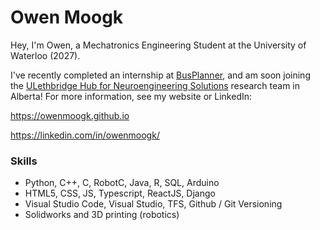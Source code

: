 # Owen Moogk
Hey, I'm Owen, a Mechatronics Engineering Student at the University of Waterloo (2027).

I've recently completed an internship at [BusPlanner](https://busplanner.com), and am soon joining the [ULethbridge Hub for Neuroengineering Solutions](https://www.linkedin.com/company/hub-for-neuroengineering-solutions) research team in Alberta! For more information, see my website or LinkedIn:

https://owenmoogk.github.io

https://linkedin.com/in/owenmoogk/

### Skills
- Python, C++, C, RobotC, Java, R, SQL, Arduino
- HTML5, CSS, JS, Typescript, ReactJS, Django
- Visual Studio Code, Visual Studio, TFS, Github / Git Versioning
- Solidworks and 3D printing (robotics)
